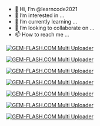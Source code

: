 - 👋 Hi, I’m @learncode2021
- 👀 I’m interested in ...
- 🌱 I’m currently learning ...
- 💞️ I’m looking to collaborate on ...
- 📫 How to reach me ...

<!---
learncode2021/learncode2021 is a ✨ special ✨ repository because its `README.md` (this file) appears on your GitHub profile.
You can click the Preview link to take a look at your changes.
--->


<a href="#"><img src="https://img.gem-flash.com/images/56595260917196387007.jpg" border="0" alt="GEM-FLASH.COM Multi Uploader" /></a>





<a href="#"><img src="https://img.gem-flash.com/images/97717407500554164836.jpg" border="0" alt="GEM-FLASH.COM Multi Uploader" /></a>







<a href="#"><img src="https://img.gem-flash.com/images/26855922054054177769.jpg" border="0" alt="GEM-FLASH.COM Multi Uploader" /></a>




<a href="#"><img src="https://img.gem-flash.com/images/22963252857128954688.jpg" border="0" alt="GEM-FLASH.COM Multi Uploader" /></a>







<a href="#"><img src="https://img.gem-flash.com/images/10995047033622364593.jpg" border="0" alt="GEM-FLASH.COM Multi Uploader" /></a>





<a href="#"><img src="https://img.gem-flash.com/images/28791036492036270967.jpg" border="0" alt="GEM-FLASH.COM Multi Uploader" /></a>









<a href="#"><img src="https://img.gem-flash.com/images/26855922054054177769.jpg" border="0" alt="GEM-FLASH.COM Multi Uploader" /></a>
